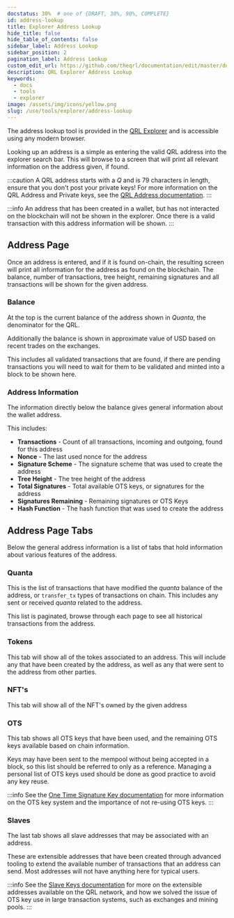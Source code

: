```yaml
---
docstatus: 30%  # one of {DRAFT, 30%, 90%, COMPLETE}
id: address-lookup
title: Explorer Address Lookup
hide_title: false
hide_table_of_contents: false
sidebar_label: Address Lookup
sidebar_position: 2
pagination_label: Address Lookup
custom_edit_url: https://github.com/theqrl/documentation/edit/master/docs/basics/what-is-qrl.md
description: QRL Explorer Address Lookup
keywords:
  - docs
  - tools
  - explorer
image: /assets/img/icons/yellow.png
slug: /use/tools/explorer/address-lookup
---
```


The address lookup tool is provided in the [QRL Explorer](https://explorer.theqrl.org) and is accessible using any modern browser. 

Looking up an address is a simple as entering the valid QRL address into the explorer search bar. This will browse to a screen that will print all relevant information on the address given, if found.


:::caution
A QRL address starts with a $Q$ and is 79 characters in length, ensure that you don't post your private keys! For more information on the QRL Address and Private keys, see the [QRL Address documentation](/use/wallet/qrl-address-overview).
:::


:::info
An address that has been created in a wallet, but has not interacted on the blockchain will not be shown in the explorer. Once there is a valid transaction with this address information will be shown.
:::


## Address Page

Once an address is entered, and if it is found on-chain, the resulting screen will print all information for the address as found on the blockchain. The balance, number of transactions, tree height, remaining signatures and all transactions will be shown for the given address.

### Balance

At the top is the current balance of the address shown in $Quanta$, the denominator for the QRL.

Additionally the balance is shown in approximate value of USD based on recent trades on the exchanges.

This includes all validated transactions that are found, if there are pending transactions you will need to wait for them to be validated and minted into a block to be shown here.

### Address Information

The information directly below the balance gives general information about the wallet address.

This includes:

- **Transactions** - Count of all transactions, incoming and outgoing, found for this address
- **Nonce** - The last used nonce for the address
- **Signature Scheme** - The signature scheme that was used to create the address 
- **Tree Height** - The tree height of the address
- **Total Signatures** - Total available OTS keys, or signatures for the address
- **Signatures Remaining** - Remaining signatures or OTS Keys
- **Hash Function** - The hash function that was used to create the address

## Address Page Tabs

Below the general address information is a list of tabs that hold information about various features of the address. 

### Quanta

This is the list of transactions that have modified the $quanta$ balance of the address, or `transfer_tx` types of transactions on chain. This includes any sent or received $quanta$ related to the address.

This list is paginated, browse through each page to see all historical transactions from the address. 

### Tokens

This tab will show all of the tokes associated to an address. This will include any that have been created by the address, as well as any that were sent to the address from other parties.

### NFT's

This tab will show all of the NFT's owned by the given address

### OTS

This tab shows all OTS keys that have been used, and the remaining OTS keys available based on chain information.

Keys may have been sent to the mempool without being accepted in a block, so this list should be referred to only as a reference. Managing a personal list of OTS keys used should be done as good practice to avoid any key reuse.

:::info
See the [One Time Signature Key documentation](/build/fundamentals/ots-keys) for more information on the OTS key system and the importance of not re-using OTS keys.
:::


### Slaves

The last tab shows all slave addresses that may be associated with an address.

These are extensible addresses that have been created through advanced tooling to extend the available number of transactions that an address can send. Most addresses will not have anything here for typical users.

:::info
See the [Slave Keys documentation](/build/address/slave-keys) for more on the extensible addresses available on the QRL network, and how we solved the issue of OTS key use in large transaction systems, such as exchanges and mining pools.
:::

